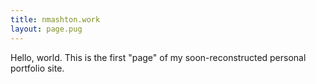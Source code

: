 ```yaml
---
title: nmashton.work
layout: page.pug
---
```


Hello, world. This is the first "page" of my soon-reconstructed personal
portfolio site.
